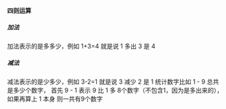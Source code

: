 #### 四则运算
##### 加法
加法表示的是多多少，例如 1+3=4 就是说 1 多出 3 是 4

##### 减法
减法表示的是少多少，例如 3-2=1 就是说 3 减少 2 是 1
统计数字比如 1 - 9 总共是多少个数字，
首先  9 - 1 表示 9 比 1 多 8个数字（不包含1，因为是多出来的），如果再算上 1 本身 则一共有9个数字
